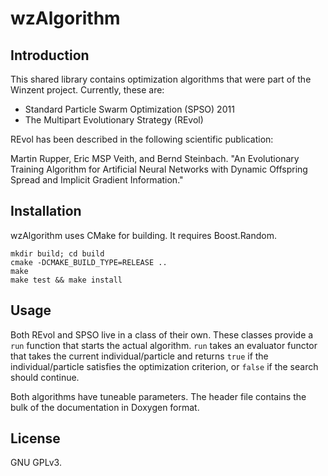 # wzAlgorithm

## Introduction

This shared library contains optimization algorithms that were part of the
Winzent project. Currently, these are:

  - Standard Particle Swarm Optimization (SPSO) 2011
  - The Multipart Evolutionary Strategy (REvol)

REvol has been described in the following scientific publication:

Martin Rupper, Eric MSP Veith, and Bernd Steinbach. "An Evolutionary
Training Algorithm for Artificial Neural Networks with Dynamic Offspring
Spread and Implicit Gradient Information."

## Installation

wzAlgorithm uses CMake for building. It requires Boost.Random.

    mkdir build; cd build
    cmake -DCMAKE_BUILD_TYPE=RELEASE ..
    make
    make test && make install

## Usage

Both REvol and SPSO live in a class of their own. These classes provide a
`run` function that starts the actual algorithm. `run` takes an evaluator
functor that takes the current individual/particle and returns `true` if the
individual/particle satisfies the optimization criterion, or `false` if the
search should continue. 

Both algorithms have tuneable parameters. The header file contains the bulk of
the documentation in Doxygen format.

## License

GNU GPLv3.
